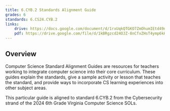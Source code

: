 ```yaml
---
title: 6.CYB.2 Standards Alignment Guide
grades: 6
standards: 6.CS24.CYB.2
links:
    drive: https://docs.google.com/document/d/1rxUqkQTGKO7ZmOhumIEtd49njpaCFQJlq8KdnvPWVtY/edit?usp=drive_link
    pdf: https://drive.google.com/file/d/1kBRgzcd24OJZ-8nCfxZHsT4ymp6kHsTI/view?usp=drive_link
---
```


## Overview

Computer Science Standard Alignment Guides are resources for teachers working to integrate computer science into their core curriculum. These guides explain the standards, give a sample activity or lesson that teaches the standard, and provide ways to incorporate CS learning experiences into other subject areas. 

This particular guide is aligned to standard 6.CYB.2 from the Cybersecurity strand of the 2024 6th Grade Virginia Computer Science SOLs.